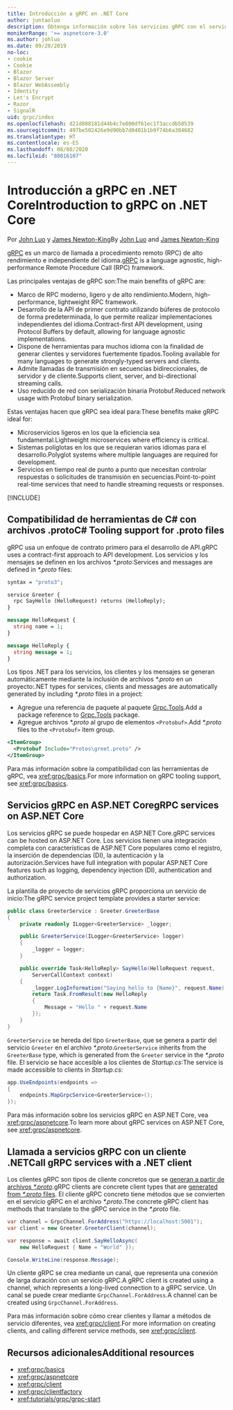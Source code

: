 ```yaml
---
title: Introducción a gRPC en .NET Core
author: juntaoluo
description: Obtenga información sobre los servicios gRPC con el servidor de Kestrel y la pila de ASP.NET Core.
monikerRange: '>= aspnetcore-3.0'
ms.author: johluo
ms.date: 09/20/2019
no-loc:
- cookie
- Cookie
- Blazor
- Blazor Server
- Blazor WebAssembly
- Identity
- Let's Encrypt
- Razor
- SignalR
uid: grpc/index
ms.openlocfilehash: d21d808181d44b4c7e800df61ec1f3accdb58539
ms.sourcegitcommit: 497be502426e9d90bb7d0401b1b9f74b6a384682
ms.translationtype: HT
ms.contentlocale: es-ES
ms.lasthandoff: 08/08/2020
ms.locfileid: "88016107"
---
```

# <a name="introduction-to-grpc-on-net-core"></a><span data-ttu-id="3ec1d-103">Introducción a gRPC en .NET Core</span><span class="sxs-lookup"><span data-stu-id="3ec1d-103">Introduction to gRPC on .NET Core</span></span>

<span data-ttu-id="3ec1d-104">Por [John Luo](https://github.com/juntaoluo) y [James Newton-King](https://twitter.com/jamesnk)</span><span class="sxs-lookup"><span data-stu-id="3ec1d-104">By [John Luo](https://github.com/juntaoluo) and [James Newton-King](https://twitter.com/jamesnk)</span></span>

<span data-ttu-id="3ec1d-105">[gRPC](https://grpc.io/docs/guides/) es un marco de llamada a procedimiento remoto (RPC) de alto rendimiento e independiente del idioma.</span><span class="sxs-lookup"><span data-stu-id="3ec1d-105">[gRPC](https://grpc.io/docs/guides/) is a language agnostic, high-performance Remote Procedure Call (RPC) framework.</span></span>

<span data-ttu-id="3ec1d-106">Las principales ventajas de gRPC son:</span><span class="sxs-lookup"><span data-stu-id="3ec1d-106">The main benefits of gRPC are:</span></span>
* <span data-ttu-id="3ec1d-107">Marco de RPC moderno, ligero y de alto rendimiento.</span><span class="sxs-lookup"><span data-stu-id="3ec1d-107">Modern, high-performance, lightweight RPC framework.</span></span>
* <span data-ttu-id="3ec1d-108">Desarrollo de la API de primer contrato utilizando búferes de protocolo de forma predeterminada, lo que permite realizar implementaciones independientes del idioma.</span><span class="sxs-lookup"><span data-stu-id="3ec1d-108">Contract-first API development, using Protocol Buffers by default, allowing for language agnostic implementations.</span></span>
* <span data-ttu-id="3ec1d-109">Dispone de herramientas para muchos idioma con la finalidad de generar clientes y servidores fuertemente tipados.</span><span class="sxs-lookup"><span data-stu-id="3ec1d-109">Tooling available for many languages to generate strongly-typed servers and clients.</span></span>
* <span data-ttu-id="3ec1d-110">Admite llamadas de transmisión en secuencias bidireccionales, de servidor y de cliente.</span><span class="sxs-lookup"><span data-stu-id="3ec1d-110">Supports client, server, and bi-directional streaming calls.</span></span>
* <span data-ttu-id="3ec1d-111">Uso reducido de red con serialización binaria Protobuf.</span><span class="sxs-lookup"><span data-stu-id="3ec1d-111">Reduced network usage with Protobuf binary serialization.</span></span>

<span data-ttu-id="3ec1d-112">Estas ventajas hacen que gRPC sea ideal para:</span><span class="sxs-lookup"><span data-stu-id="3ec1d-112">These benefits make gRPC ideal for:</span></span>
* <span data-ttu-id="3ec1d-113">Microservicios ligeros en los que la eficiencia sea fundamental.</span><span class="sxs-lookup"><span data-stu-id="3ec1d-113">Lightweight microservices where efficiency is critical.</span></span>
* <span data-ttu-id="3ec1d-114">Sistemas políglotas en los que se requieran varios idiomas para el desarrollo.</span><span class="sxs-lookup"><span data-stu-id="3ec1d-114">Polyglot systems where multiple languages are required for development.</span></span>
* <span data-ttu-id="3ec1d-115">Servicios en tiempo real de punto a punto que necesitan controlar respuestas o solicitudes de transmisión en secuencias.</span><span class="sxs-lookup"><span data-stu-id="3ec1d-115">Point-to-point real-time services that need to handle streaming requests or responses.</span></span>

[!INCLUDE[](~/includes/gRPCazure.md)]

## <a name="c-tooling-support-for-proto-files"></a><span data-ttu-id="3ec1d-116">Compatibilidad de herramientas de C# con archivos .proto</span><span class="sxs-lookup"><span data-stu-id="3ec1d-116">C# Tooling support for .proto files</span></span>

<span data-ttu-id="3ec1d-117">gRPC usa un enfoque de contrato primero para el desarrollo de API.</span><span class="sxs-lookup"><span data-stu-id="3ec1d-117">gRPC uses a contract-first approach to API development.</span></span> <span data-ttu-id="3ec1d-118">Los servicios y los mensajes se definen en los archivos *\*.proto*:</span><span class="sxs-lookup"><span data-stu-id="3ec1d-118">Services and messages are defined in *\*.proto* files:</span></span>

```protobuf
syntax = "proto3";

service Greeter {
  rpc SayHello (HelloRequest) returns (HelloReply);
}

message HelloRequest {
  string name = 1;
}

message HelloReply {
  string message = 1;
}
```

<span data-ttu-id="3ec1d-119">Los tipos .NET para los servicios, los clientes y los mensajes se generan automáticamente mediante la inclusión de archivos *\*.proto* en un proyecto:</span><span class="sxs-lookup"><span data-stu-id="3ec1d-119">.NET types for services, clients and messages are automatically generated by including *\*.proto* files in a project:</span></span>

* <span data-ttu-id="3ec1d-120">Agregue una referencia de paquete al paquete [Grpc.Tools](https://www.nuget.org/packages/Grpc.Tools/).</span><span class="sxs-lookup"><span data-stu-id="3ec1d-120">Add a package reference to [Grpc.Tools](https://www.nuget.org/packages/Grpc.Tools/) package.</span></span>
* <span data-ttu-id="3ec1d-121">Agregue archivos *\*.proto* al grupo de elementos `<Protobuf>`.</span><span class="sxs-lookup"><span data-stu-id="3ec1d-121">Add *\*.proto* files to the `<Protobuf>` item group.</span></span>

```xml
<ItemGroup>
  <Protobuf Include="Protos\greet.proto" />
</ItemGroup>
```

<span data-ttu-id="3ec1d-122">Para más información sobre la compatibilidad con las herramientas de gRPC, vea <xref:grpc/basics>.</span><span class="sxs-lookup"><span data-stu-id="3ec1d-122">For more information on gRPC tooling support, see <xref:grpc/basics>.</span></span>

## <a name="grpc-services-on-aspnet-core"></a><span data-ttu-id="3ec1d-123">Servicios gRPC en ASP.NET Core</span><span class="sxs-lookup"><span data-stu-id="3ec1d-123">gRPC services on ASP.NET Core</span></span>

<span data-ttu-id="3ec1d-124">Los servicios gRPC se puede hospedar en ASP.NET Core.</span><span class="sxs-lookup"><span data-stu-id="3ec1d-124">gRPC services can be hosted on ASP.NET Core.</span></span> <span data-ttu-id="3ec1d-125">Los servicios tienen una integración completa con características de ASP.NET Core populares como el registro, la inserción de dependencias (DI), la autenticación y la autorización.</span><span class="sxs-lookup"><span data-stu-id="3ec1d-125">Services have full integration with popular ASP.NET Core features such as logging, dependency injection (DI), authentication and authorization.</span></span>

<span data-ttu-id="3ec1d-126">La plantilla de proyecto de servicios gRPC proporciona un servicio de inicio:</span><span class="sxs-lookup"><span data-stu-id="3ec1d-126">The gRPC service project template provides a starter service:</span></span>

```csharp
public class GreeterService : Greeter.GreeterBase
{
    private readonly ILogger<GreeterService> _logger;

    public GreeterService(ILogger<GreeterService> logger)
    {
        _logger = logger;
    }

    public override Task<HelloReply> SayHello(HelloRequest request,
        ServerCallContext context)
    {
        _logger.LogInformation("Saying hello to {Name}", request.Name);
        return Task.FromResult(new HelloReply 
        {
            Message = "Hello " + request.Name
        });
    }
}
```

<span data-ttu-id="3ec1d-127">`GreeterService` se hereda del tipo `GreeterBase`, que se genera a partir del servicio `Greeter` en el archivo *\*.proto*.</span><span class="sxs-lookup"><span data-stu-id="3ec1d-127">`GreeterService` inherits from the `GreeterBase` type, which is generated from the `Greeter` service in the *\*.proto* file.</span></span> <span data-ttu-id="3ec1d-128">El servicio se hace accesible a los clientes de *Startup.cs*:</span><span class="sxs-lookup"><span data-stu-id="3ec1d-128">The service is made accessible to clients in *Startup.cs*:</span></span>

```csharp
app.UseEndpoints(endpoints =>
{
    endpoints.MapGrpcService<GreeterService>();
});
```

<span data-ttu-id="3ec1d-129">Para más información sobre los servicios gRPC en ASP.NET Core, vea <xref:grpc/aspnetcore>.</span><span class="sxs-lookup"><span data-stu-id="3ec1d-129">To learn more about gRPC services on ASP.NET Core, see <xref:grpc/aspnetcore>.</span></span>

## <a name="call-grpc-services-with-a-net-client"></a><span data-ttu-id="3ec1d-130">Llamada a servicios gRPC con un cliente .NET</span><span class="sxs-lookup"><span data-stu-id="3ec1d-130">Call gRPC services with a .NET client</span></span>

<span data-ttu-id="3ec1d-131">Los clientes gRPC son tipos de cliente concretos que se [generan a partir de archivos *\*.proto*](xref:grpc/basics#generated-c-assets).</span><span class="sxs-lookup"><span data-stu-id="3ec1d-131">gRPC clients are concrete client types that are [generated from *\*.proto* files](xref:grpc/basics#generated-c-assets).</span></span> <span data-ttu-id="3ec1d-132">El cliente gRPC concreto tiene métodos que se convierten en el servicio gRPC en el archivo *\*.proto*.</span><span class="sxs-lookup"><span data-stu-id="3ec1d-132">The concrete gRPC client has methods that translate to the gRPC service in the *\*.proto* file.</span></span>

```csharp
var channel = GrpcChannel.ForAddress("https://localhost:5001");
var client = new Greeter.GreeterClient(channel);

var response = await client.SayHelloAsync(
    new HelloRequest { Name = "World" });

Console.WriteLine(response.Message);
```

<span data-ttu-id="3ec1d-133">Un cliente gRPC se crea mediante un canal, que representa una conexión de larga duración con un servicio gRPC.</span><span class="sxs-lookup"><span data-stu-id="3ec1d-133">A gRPC client is created using a channel, which represents a long-lived connection to a gRPC service.</span></span> <span data-ttu-id="3ec1d-134">Un canal se puede crear mediante `GrpcChannel.ForAddress`.</span><span class="sxs-lookup"><span data-stu-id="3ec1d-134">A channel can be created using `GrpcChannel.ForAddress`.</span></span>

<span data-ttu-id="3ec1d-135">Para más información sobre cómo crear clientes y llamar a métodos de servicio diferentes, vea <xref:grpc/client>.</span><span class="sxs-lookup"><span data-stu-id="3ec1d-135">For more information on creating clients, and calling different service methods, see <xref:grpc/client>.</span></span>

## <a name="additional-resources"></a><span data-ttu-id="3ec1d-136">Recursos adicionales</span><span class="sxs-lookup"><span data-stu-id="3ec1d-136">Additional resources</span></span>

* <xref:grpc/basics>
* <xref:grpc/aspnetcore>
* <xref:grpc/client>
* <xref:grpc/clientfactory>
* <xref:tutorials/grpc/grpc-start>
